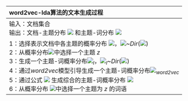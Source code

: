 |word2vec-lda算法的文本生成过程 |
|:----|
|输入：文档集合  <br> 输出：文档-主题分布 ![](http://latex.codecogs.com/svg.latex?\theta) 和主题-词分布 ![](http://latex.codecogs.com/svg.latex?\phi)|
| 1：选择表示文档中各主题的概率分布 ![](http://latex.codecogs.com/svg.latex?\theta)，![](http://latex.codecogs.com/svg.latex?\theta)\~*Dir*(![](http://latex.codecogs.com/svg.latex?\alpha)) <br> 2：从概率分布![](http://latex.codecogs.com/svg.latex?\theta)中选择一个主题 *z* <br> 3：生成一个主题-词概率分布![](http://latex.codecogs.com/svg.latex?\phi)<sub>*l*</sub>，![](http://latex.codecogs.com/svg.latex?\phi)<sub>*l*</sub>\~*Dir*(![](http://latex.codecogs.com/svg.latex?\beta)) <br> 4：通过*word2vec*模型引导生成一个主题-词概率分布![](http://latex.codecogs.com/svg.latex?\phi)<sub>*word2vec*</sub> <br> 5：通过公式 ![](http://latex.codecogs.com/svg.latex?\phi=\lambda_{1}\phi_{l}+\lambda_{2}\phi_{word2vec}) 生成综合的主题-词概率分布 ![](http://latex.codecogs.com/svg.latex?\phi) <br> 6：从概率分布 ![](http://latex.codecogs.com/svg.latex?\phi)中选择一个主题为 *z* 的词语|
